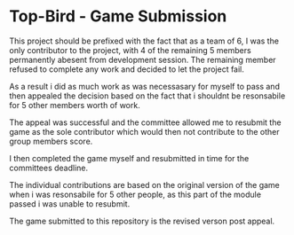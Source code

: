 # Top-Bird - Game Submission

This project should be prefixed with the fact that as a team of 6, I was the only contributor to the project, with 4 of the remaining 5 members
permanently abesent from development session. The remaining member refused to complete any work and decided to let the project fail.

As a result i did as much work as was necessasary for myself to pass and then appealed the decision based on the fact that i shouldnt be resonsabile for 5 other members worth of work.

The appeal was successful and the committee allowed me to resubmit the game as the sole contributor which would then not contribute to the other group members score.

I then completed the game myself and resubmitted in time for the committees deadline.

The individual contributions are based on the original version of the game when i was resonsabile for 5 other people, as this part of the module passed i was unable to resubmit.

The game submitted to this repository is the revised verson post appeal.